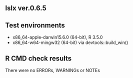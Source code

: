 ## lslx ver.0.6.5

## Test environments
* x86_64-apple-darwin15.6.0 (64-bit), R 3.5.0
* x86_64-w64-mingw32 (64-bit) via devtools::build_win()

## R CMD check results
There were no ERRORs, WARNINGs or NOTEs 


